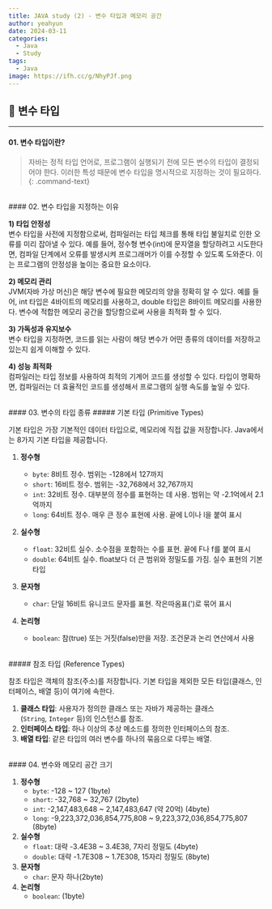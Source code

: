 ```yaml
---
title: JAVA study (2) - 변수 타입과 메모리 공간
author: yeahyun
date: 2024-03-11
categories:
  - Java
  - Study
tags:
  - Java
image: https://ifh.cc/g/NhyPJf.png
---
```

## 🔎 변수 타입
---
#### 01. 변수 타입이란?

>자바는 정적 타입 언어로, 프로그램이 실행되기 전에 모든 변수의 타입이 결정되어야 한다. 이러한 특성 때문에 변수 타입을 명시적으로 지정하는 것이 필요하다.
{: .command-text}

<br>
#### 02. 변수 타입을 지정하는 이유

**1) 타입 안정성**   
변수 타입을 사전에 지정함으로써, 컴파일러는 타입 체크를 통해 타입 불일치로 인한 오류를 미리 잡아낼 수 있다. 예를 들어, 정수형 변수(int)에 문자열을 할당하려고 시도한다면, 컴파일 단계에서 오류를 발생시켜 프로그래머가 이를 수정할 수 있도록 도와준다. 이는 프로그램의 안정성을 높이는 중요한 요소이다.

**2) 메모리 관리**   
JVM(자바 가상 머신)은 해당 변수에 필요한 메모리의 양을 정확히 알 수 있다.
예를 들어, int 타입은 4바이트의 메모리를 사용하고, double 타입은 8바이트 메모리를 사용한다.
변수에 적합한 메모리 공간을 할당함으로써 사용을 최적화 할 수 있다.

**3) 가독성과 유지보수**   
변수 타입을 지정하면, 코드를 읽는 사람이 해당 변수가 어떤 종류의 데이터를 저장하고 있는지 쉽게 이해할 수 있다.

**4) 성능 최적화**   
컴파일러는 타입 정보를 사용하여 최적의 기계어 코드를 생성할 수 있다. 타입이 명확하면, 컴파일러는 더 효율적인 코드를 생성해서 프로그램의 실행 속도를 높일 수 있다.


<br>
#### 03. 변수의 타입 종류
##### 기본 타입 (Primitive Types)

기본 타입은 가장 기본적인 데이터 타입으로, 메모리에 직접 값을 저장합니다. Java에서는 8가지 기본 타입을 제공합니다.

1. **정수형**
    - `byte`: 8비트 정수. 범위는 -128에서 127까지
    - `short`: 16비트 정수. 범위는 -32,768에서 32,767까지
    - `int`: 32비트 정수. 대부분의 정수를 표현하는 데 사용. 범위는 약 -2.1억에서 2.1억까지
    - `long`: 64비트 정수. 매우 큰 정수 표현에 사용. 끝에 L이나 l을 붙여 표시
2. **실수형**
    
    - `float`: 32비트 실수. 소수점을 포함하는 수를 표현. 끝에 F나 f를 붙여 표시
    - `double`: 64비트 실수. float보다 더 큰 범위와 정밀도를 가짐. 실수 표현의 기본 타입
3. **문자형**
    
    - `char`: 단일 16비트 유니코드 문자를 표현. 작은따옴표(')로 묶어 표시
4. **논리형**
    
    - `boolean`: 참(true) 또는 거짓(false)만을 저장. 조건문과 논리 연산에서 사용

<br>
##### 참조 타입 (Reference Types)

참조 타입은 객체의 참조(주소)를 저장합니다. 기본 타입을 제외한 모든 타입(클래스, 인터페이스, 배열 등)이 여기에 속한다.

1. **클래스 타입**: 사용자가 정의한 클래스 또는 자바가 제공하는 클래스(`String`, `Integer` 등)의 인스턴스를 참조.
2. **인터페이스 타입**: 하나 이상의 추상 메소드를 정의한 인터페이스의 참조.
3. **배열 타입**: 같은 타입의 여러 변수를 하나의 묶음으로 다루는 배열.


<br>
#### 04. 변수와 메모리 공간 크기

1. **정수형**
    - `byte`: -128 ~ 127 (1byte)
    - `short`: -32,768 ~ 32,767 (2byte)
    - `int`: -2,147,483,648 ~ 2,147,483,647 (약 20억) (4byte)
    - `long`: -9,223,372,036,854,775,808 ~ 9,223,372,036,854,775,807 (8byte)
2. **실수형**
    - `float`: 대략 -3.4E38 ~ 3.4E38, 7자리 정밀도 (4byte)
    - `double`: 대략 -1.7E308 ~ 1.7E308, 15자리 정밀도 (8byte)
3. **문자형**
    - `char`: 문자 하나(2byte)
4. **논리형**
    - `boolean`: (1byte)